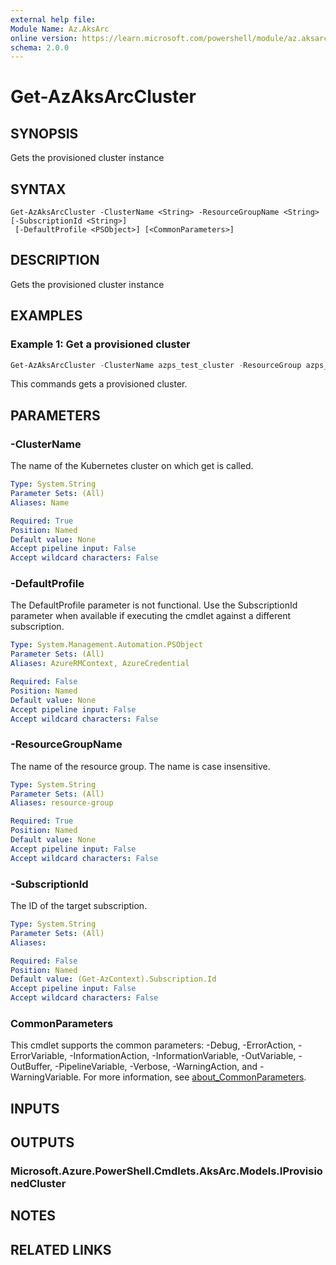 ```yaml
---
external help file:
Module Name: Az.AksArc
online version: https://learn.microsoft.com/powershell/module/az.aksarc/get-azaksarcprovisionedclusterinstance
schema: 2.0.0
---
```


# Get-AzAksArcCluster

## SYNOPSIS
Gets the provisioned cluster instance

## SYNTAX

```
Get-AzAksArcCluster -ClusterName <String> -ResourceGroupName <String> [-SubscriptionId <String>]
 [-DefaultProfile <PSObject>] [<CommonParameters>]
```

## DESCRIPTION
Gets the provisioned cluster instance

## EXAMPLES

### Example 1: Get a provisioned cluster
```powershell
Get-AzAksArcCluster -ClusterName azps_test_cluster -ResourceGroup azps_test_group
```

This commands gets a provisioned cluster.

## PARAMETERS

### -ClusterName
The name of the Kubernetes cluster on which get is called.

```yaml
Type: System.String
Parameter Sets: (All)
Aliases: Name

Required: True
Position: Named
Default value: None
Accept pipeline input: False
Accept wildcard characters: False
```

### -DefaultProfile
The DefaultProfile parameter is not functional.
Use the SubscriptionId parameter when available if executing the cmdlet against a different subscription.

```yaml
Type: System.Management.Automation.PSObject
Parameter Sets: (All)
Aliases: AzureRMContext, AzureCredential

Required: False
Position: Named
Default value: None
Accept pipeline input: False
Accept wildcard characters: False
```

### -ResourceGroupName
The name of the resource group.
The name is case insensitive.

```yaml
Type: System.String
Parameter Sets: (All)
Aliases: resource-group

Required: True
Position: Named
Default value: None
Accept pipeline input: False
Accept wildcard characters: False
```

### -SubscriptionId
The ID of the target subscription.

```yaml
Type: System.String
Parameter Sets: (All)
Aliases:

Required: False
Position: Named
Default value: (Get-AzContext).Subscription.Id
Accept pipeline input: False
Accept wildcard characters: False
```

### CommonParameters
This cmdlet supports the common parameters: -Debug, -ErrorAction, -ErrorVariable, -InformationAction, -InformationVariable, -OutVariable, -OutBuffer, -PipelineVariable, -Verbose, -WarningAction, and -WarningVariable. For more information, see [about_CommonParameters](http://go.microsoft.com/fwlink/?LinkID=113216).

## INPUTS

## OUTPUTS

### Microsoft.Azure.PowerShell.Cmdlets.AksArc.Models.IProvisionedCluster

## NOTES

## RELATED LINKS

